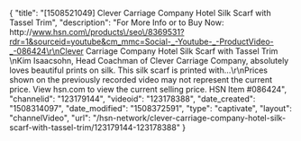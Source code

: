 {
    "title": "[1508521049] Clever Carriage Company Hotel Silk Scarf with Tassel Trim",
    "description": "For More Info or to Buy Now: http:\/\/www.hsn.com\/products\/seo\/8369531?rdr=1&sourceid=youtube&cm_mmc=Social-_-Youtube-_-ProductVideo-_-086424\r\nClever Carriage Company Hotel Silk Scarf with Tassel Trim \nKim Isaacsohn, Head Coachman of Clever Carriage Company, absolutely loves beautiful prints on silk. This silk scarf is printed with...\r\nPrices shown on the previously recorded video may not represent the current price.  View hsn.com to view the current selling price. HSN Item #086424",
    "channelid": "123179144",
    "videoid": "123178388",
    "date_created": "1508314097",
    "date_modified": "1508372591",
    "type": "captivate",
    "layout": "channelVideo",
    "url": "\/hsn-network\/clever-carriage-company-hotel-silk-scarf-with-tassel-trim\/123179144-123178388"
}